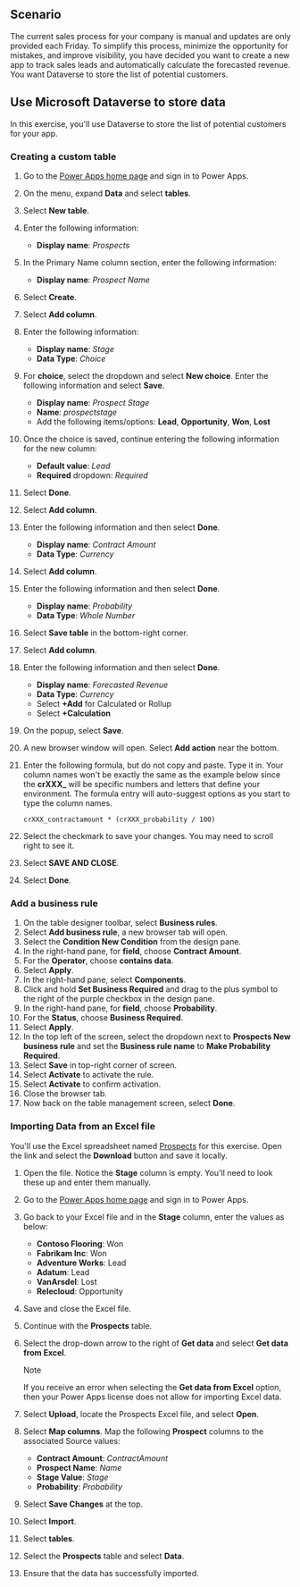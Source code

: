 ## Scenario

The current sales process for your company is manual and updates are only provided
each Friday. To simplify this process, minimize the opportunity for mistakes, and 
improve visibility, you have decided you want to create a new app to track sales 
leads and automatically calculate the forecasted revenue. You want Dataverse to store the list of potential customers. 

## Use Microsoft Dataverse to store data

In this exercise, you'll use Dataverse to store the list of potential 
customers for your app. 

### Creating a custom table

1. Go to the [Power Apps home page](https://powerapps.microsoft.com/?azure-portal=true) and sign in to Power Apps.
1. On the menu, expand **Data** and select **tables**.
1. Select **New table**.
1. Enter the following information:
	- **Display name**: *Prospects*
1. In the Primary Name column section, enter the following information:
	- **Display name**: *Prospect Name*
1. Select **Create**.
1. Select **Add column**.
1. Enter the following information:
	- **Display name**: *Stage*
	- **Data Type**: *Choice*
1. For **choice**, select the dropdown and select **New choice**. Enter the following information and select **Save**.
	- **Display name**: *Prospect Stage*
	- **Name**: *prospectstage*
	- Add the following items/options: **Lead**, **Opportunity**, **Won**, **Lost**		
1. Once the choice is saved, continue entering the following information for the new column:
	- **Default value**: *Lead*
	- **Required** dropdown: *Required*
1. Select **Done**.
1. Select **Add column**.
1. Enter the following information and then select **Done**.
	- **Display name**: *Contract Amount*
	- **Data Type**: *Currency*
1. Select **Add column**.
1. Enter the following information and then select **Done**.
	- **Display name**: *Probability*
	- **Data Type**: *Whole Number*
1. Select **Save table** in the bottom-right corner.
1. Select **Add column**.
1. Enter the following information and then select **Done**.
	- **Display name**: *Forecasted Revenue*
	- **Data Type**: *Currency*
	- Select **+Add** for Calculated or Rollup
	- Select **+Calculation**
1. On the popup, select **Save**.
1. A new browser window will open. Select **Add action** near the bottom.
1. Enter the following formula, but do not copy and paste. Type it in. Your column names won't be exactly the same as the example below since the **crXXX_** will be specific numbers and letters that define your environment. The formula entry will auto-suggest options as you start to type the column names.

	```crXXX_contractamount * (crXXX_probability / 100)```
1. Select the checkmark to save your changes. You may need to scroll right to see it.
1. Select **SAVE AND CLOSE**.
1. Select **Done**.

### Add a business rule

1.	On the table designer toolbar, select **Business rules**.
1.	Select **Add business rule**, a new browser tab will open.
1.	Select the **Condition New Condition** from the design pane.
1.	In the right-hand pane, for **field**, choose **Contract Amount**.
1.	For the **Operator**, choose **contains data**.
1.	Select **Apply**.
1.	In the right-hand pane, select **Components**.
1.	Click and hold **Set Business Required** and drag to the plus symbol to the right of the purple checkbox in the design pane.
1.	In the right-hand pane, for **field**, choose **Probability**.
1.	For the **Status**, choose **Business Required**.
1.	Select **Apply**.
1.	In the top left of the screen, select the dropdown next to **Prospects New business rule** and set the **Business rule name** to **Make Probability Required**.
1.	Select **Save** in top-right corner of screen.
1.	Select **Activate** to activate the rule.
1.	Select **Activate** to confirm activation.
1.	Close the browser tab.
1.	Now back on the table management screen, select **Done**.

### Importing Data from an Excel file

You'll use the Excel spreadsheet named [Prospects](https://github.com/MicrosoftDocs/mslearn-developer-tools-power-platform/raw/master/power-apps/Prospects.zip) for this
exercise. Open the link and select the **Download** button and save it locally. 

1. Open the file. Notice the **Stage** column is empty. You'll need to look these up and enter them manually. 
1. Go to the [Power Apps home page](https://powerapps.microsoft.com/?azure-portal=true) and sign in to Power Apps.
1. Go back to your Excel file and in the **Stage** column, enter the values as below:
	- **Contoso Flooring**: Won
	- **Fabrikam Inc**:  Won
	- **Adventure Works**: Lead
	- **Adatum**: Lead
	- **VanArsdel**: Lost
	- **Relecloud**: Opportunity
1. Save and close the Excel file.
1. Continue with the **Prospects** table.
1. Select the drop-down arrow to the right of **Get data** and select **Get data from Excel**.
   
   > [!NOTE]
   > If you receive an error when selecting the **Get data from Excel** option, then your Power Apps license does not allow for importing Excel data. 
1. Select **Upload**, locate the Prospects Excel file, and select **Open**.
1. Select **Map columns**.  Map the following **Prospect** columns to the associated Source values:
	- **Contract Amount**: *ContractAmount*
	- **Prospect Name**: *Name*
	- **Stage Value**: *Stage*
	- **Probability**: *Probability*
1. Select **Save Changes** at the top.
1. Select **Import**.
1. Select **tables**.
1. Select the **Prospects** table and select **Data**.
1. Ensure that the data has successfully imported.
